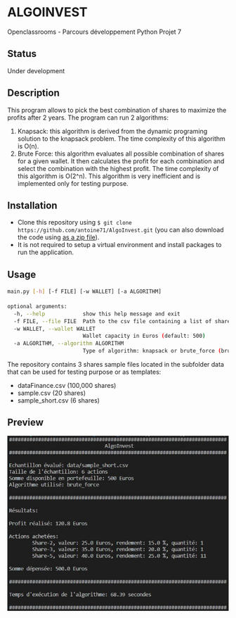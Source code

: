 # ALGOINVEST
Openclassrooms - Parcours développement Python Projet 7

## Status
Under development

## Description
This program allows to pick the best combination of shares to maximize the profits after 2 years.
The program can run 2 algorithms:
1. Knapsack: this algorithm is derived from the dynamic programing solution to the knapsack problem. The time complexity of this algorithm is O(n).
2. Brute Force: this algorithm evaluates all possible combination of shares for a given wallet. It then calculates the profit for each combination and select the combination with the highest profit. The time complexity of this algorithm is O(2^n). This algorithm is very inefficient and is implemented only for testing purpose.

## Installation
* Clone this repository using `$ git clone https://github.com/antoine71/AlgoInvest.git` (you can also download the code using [as a zip file](https://github.com/antoine71/AlgoInvest/archive/main.zip)).
* It is not required to setup a virtual environment and install packages to run the application.

## Usage
```bash
main.py [-h] [-f FILE] [-w WALLET] [-a ALGORITHM]

optional arguments:
  -h, --help            show this help message and exit
  -f FILE, --file FILE  Path to the csv file containing a list of shares, values and yields (default: data/sample.csv)
  -w WALLET, --wallet WALLET
                        Wallet capacity in Euros (default: 500)
  -a ALGORITHM, --algorithm ALGORITHM
                        Type of algorithm: knapsack or brute_force (brute force algorithm is not recommended to compute more than 6 shares) (default: knapsack)
```

The repository contains 3 shares sample files located in the subfolder data that can be used for testing purpose or as templates:
* dataFinance.csv (100,000 shares)
* sample.csv (20 shares)
* sample_short.csv (6 shares)

## Preview
![](/preview.jpg)